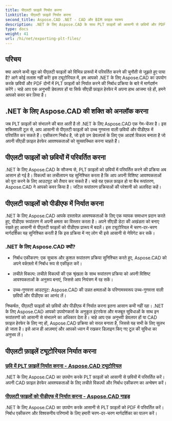 ```yaml
---
title: पीएलटी फ़ाइलें निर्यात करना
linktitle: पीएलटी फ़ाइलें निर्यात करना
second_title: Aspose.CAD .NET - CAD और BIM फ़ाइल स्वरूप
description: .NET के लिए Aspose.CAD के साथ PLT फ़ाइलों को आसानी से छवियों और PDF में परिवर्तित करें। सीएडी फ़ाइल हेरफेर के लिए निर्बाध एकीकरण और लचीले विकल्पों का अन्वेषण करें।
type: docs
weight: 41
url: /hi/net/exporting-plt-files/
---
```


## परिचय

क्या आपने कभी खुद को पीएलटी फाइलों को विभिन्न प्रारूपों में परिवर्तित करने की चुनौती से जूझते हुए पाया है? आगे कोई तलाश नहीं करें! इस ट्यूटोरियल में, हम आपको .NET के लिए Aspose.CAD का उपयोग करके छवियों और PDF दोनों में PLT फ़ाइलों को निर्यात करने की निर्बाध प्रक्रिया के बारे में मार्गदर्शन करेंगे। चाहे आप एक अनुभवी डेवलपर हों या सिर्फ सीएडी फ़ाइल हेरफेर में अपना हाथ आजमा रहे हों, हमने आपको कवर कर लिया है।

## .NET के लिए Aspose.CAD की शक्ति को अनलॉक करना

जब PLT फ़ाइलों को संभालने की बात आती है तो .NET के लिए Aspose.CAD एक गेम-चेंजर है। इस शक्तिशाली टूल से, आप आसानी से पीएलटी फाइलों को उच्च गुणवत्ता वाली छवियों और पीडीएफ में परिवर्तित कर सकते हैं। एकीकरण निर्बाध है, जो इसे उन डेवलपर्स के लिए एक आदर्श विकल्प बनाता है जो अपनी सीएडी फ़ाइल हेरफेर आवश्यकताओं को सुव्यवस्थित करना चाहते हैं।

## पीएलटी फाइलों को छवियों में परिवर्तित करना

.NET के लिए Aspose.CAD के सौजन्य से, PLT फ़ाइलों को छवियों में परिवर्तित करने की प्रक्रिया अब आसान हो गई है। विकल्पों का लचीलापन यह सुनिश्चित करता है कि आप अपनी विशिष्ट आवश्यकताओं को पूरा करने के लिए आउटपुट को तैयार कर सकते हैं। चाहे वह एकल फ़ाइल हो या बैच रूपांतरण, Aspose.CAD ने आपको कवर किया है। जटिल रूपांतरण प्रक्रियाओं की परेशानी को अलविदा कहें।

## पीएलटी फाइलों को पीडीएफ में निर्यात करना

.NET के लिए Aspose.CAD आपके दस्तावेज़ आवश्यकताओं के लिए एक व्यापक समाधान प्रदान करते हुए, पीडीएफ रूपांतरण में अपनी क्षमता का विस्तार करता है। अपने सीएडी डेटा की अखंडता को बनाए रखते हुए आसानी से पीएलटी फाइलों को पीडीएफ प्रारूप में बदलें। इस ट्यूटोरियल में चरण-दर-चरण मार्गदर्शिका यह सुनिश्चित करती है कि इस प्रक्रिया में नए लोग भी इसे आसानी से नेविगेट कर सकें।

### .NET के लिए Aspose.CAD क्यों?

- निर्बाध एकीकरण: एक सुचारू और कुशल रूपांतरण प्रक्रिया सुनिश्चित करते हुए, Aspose.CAD को अपने वर्कफ़्लो में निर्बाध रूप से एकीकृत करें।
  
- लचीले विकल्प: लचीले विकल्पों की एक श्रृंखला के साथ रूपांतरण प्रक्रिया को अपनी विशिष्ट आवश्यकताओं के अनुरूप बनाएं, जिससे आप नियंत्रण में रह सकें।

- उच्च-गुणवत्ता आउटपुट: Aspose.CAD की उन्नत क्षमताओं के परिणामस्वरूप उच्च-गुणवत्ता वाली छवियों और पीडीएफ का आनंद लें।

निष्कर्षतः, पीएलटी फाइलों को छवियों और पीडीएफ में निर्यात करना इतना आसान कभी नहीं रहा। .NET के लिए Aspose.CAD आपको उपयोगकर्ता के अनुकूल इंटरफेस और मजबूत सुविधाओं के साथ इन रूपांतरणों को आसानी से संभालने का अधिकार देता है। चाहे आप एक अनुभवी डेवलपर हों या CAD फ़ाइल हेरफेर के लिए नए हों, Aspose.CAD प्रक्रिया को सरल बनाता है, जिससे यह सभी के लिए सुलभ हो जाता है। इसे आज ही आज़माएं और आपको ध्यान में रखकर डिज़ाइन किए गए टूल की सुविधा का अनुभव लें।
## पीएलटी फ़ाइलें ट्यूटोरियल निर्यात करना
### [छवि में PLT फ़ाइलें निर्यात करना - Aspose.CAD ट्यूटोरियल](./exporting-plt-files-to-image/)
.NET के लिए Aspose.CAD का उपयोग करके PLT फ़ाइलों को आसानी से छवियों में परिवर्तित करें। अपनी CAD फ़ाइल हेरफेर आवश्यकताओं के लिए लचीले विकल्पों और निर्बाध एकीकरण का अन्वेषण करें।
### [पीएलटी फाइलों को पीडीएफ में निर्यात करना - Aspose.CAD गाइड](./exporting-plt-files-to-pdf/)
.NET के लिए Aspose.CAD का उपयोग करके आसानी से PLT फ़ाइलों को PDF में परिवर्तित करें। निर्बाध एकीकरण और विश्वसनीय परिणामों के लिए हमारी चरण-दर-चरण मार्गदर्शिका का पालन करें।